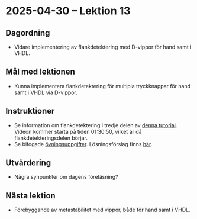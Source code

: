 # 2025-04-30 – Lektion 13

## Dagordning
* Vidare implementering av flankdetektering med D-vippor för hand samt i VHDL.

## Mål med lektionen
* Kunna implementera flankdetektering för multipla tryckknappar för hand samt i VHDL via D-vippor.

## Instruktioner
* Se information om flankdetektering i tredje delen av [denna tutorial](https://youtu.be/utDHdTgZUz0?si=hEZ2e2Uz4J_LVsf8&t=5450).
Videon kommer starta på tiden 01:30:50, vilket är då flankdetekteringsdelen börjar.
* Se bifogade [övningsuppgifter](./Övningsuppgifter%202025-04-30.pdf). Lösningsförslag finns [här](./notes/README.md).

## Utvärdering
* Några synpunkter om dagens föreläsning?

## Nästa lektion
* Förebyggande av metastabilitet med vippor, både för hand samt i VHDL.
